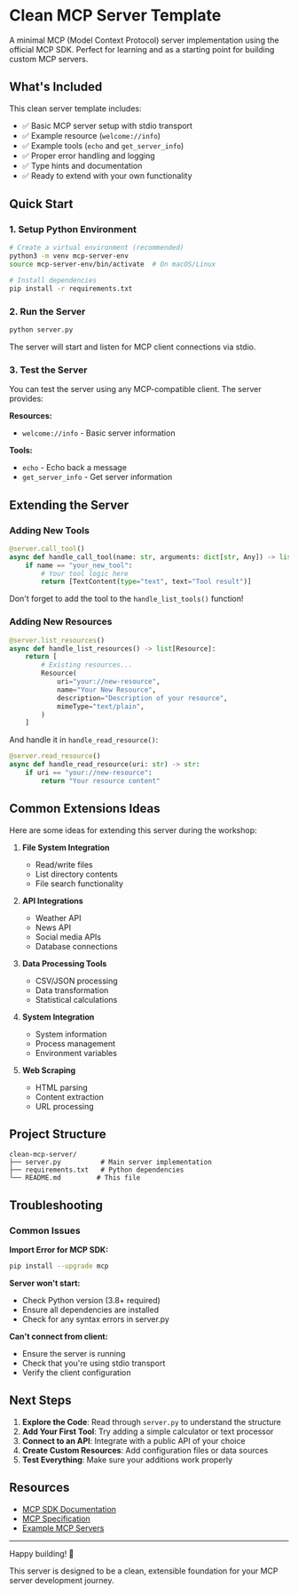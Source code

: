 # Clean MCP Server Template

A minimal MCP (Model Context Protocol) server implementation using the official MCP SDK. Perfect for learning and as a starting point for building custom MCP servers.

## What's Included

This clean server template includes:

- ✅ Basic MCP server setup with stdio transport
- ✅ Example resource (`welcome://info`)
- ✅ Example tools (`echo` and `get_server_info`)
- ✅ Proper error handling and logging
- ✅ Type hints and documentation
- ✅ Ready to extend with your own functionality

## Quick Start

### 1. Setup Python Environment

```bash
# Create a virtual environment (recommended)
python3 -m venv mcp-server-env
source mcp-server-env/bin/activate  # On macOS/Linux

# Install dependencies
pip install -r requirements.txt
```

### 2. Run the Server

```bash
python server.py
```

The server will start and listen for MCP client connections via stdio.

### 3. Test the Server

You can test the server using any MCP-compatible client. The server provides:

**Resources:**
- `welcome://info` - Basic server information

**Tools:**
- `echo` - Echo back a message
- `get_server_info` - Get server information

## Extending the Server

### Adding New Tools

```python
@server.call_tool()
async def handle_call_tool(name: str, arguments: dict[str, Any]) -> list[TextContent]:
    if name == "your_new_tool":
        # Your tool logic here
        return [TextContent(type="text", text="Tool result")]
```

Don't forget to add the tool to the `handle_list_tools()` function!

### Adding New Resources

```python
@server.list_resources()
async def handle_list_resources() -> list[Resource]:
    return [
        # Existing resources...
        Resource(
            uri="your://new-resource",
            name="Your New Resource",
            description="Description of your resource",
            mimeType="text/plain",
        )
    ]
```

And handle it in `handle_read_resource()`:

```python
@server.read_resource()
async def handle_read_resource(uri: str) -> str:
    if uri == "your://new-resource":
        return "Your resource content"
```

## Common Extensions Ideas

Here are some ideas for extending this server during the workshop:

1. **File System Integration**
   - Read/write files
   - List directory contents
   - File search functionality

2. **API Integrations**
   - Weather API
   - News API
   - Social media APIs
   - Database connections

3. **Data Processing Tools**
   - CSV/JSON processing
   - Data transformation
   - Statistical calculations

4. **System Integration**
   - System information
   - Process management
   - Environment variables

5. **Web Scraping**
   - HTML parsing
   - Content extraction
   - URL processing

## Project Structure

```
clean-mcp-server/
├── server.py          # Main server implementation
├── requirements.txt   # Python dependencies
└── README.md         # This file
```

## Troubleshooting

### Common Issues

**Import Error for MCP SDK:**
```bash
pip install --upgrade mcp
```

**Server won't start:**
- Check Python version (3.8+ required)
- Ensure all dependencies are installed
- Check for any syntax errors in server.py

**Can't connect from client:**
- Ensure the server is running
- Check that you're using stdio transport
- Verify the client configuration

## Next Steps

1. **Explore the Code**: Read through `server.py` to understand the structure
2. **Add Your First Tool**: Try adding a simple calculator or text processor
3. **Connect to an API**: Integrate with a public API of your choice
4. **Create Custom Resources**: Add configuration files or data sources
5. **Test Everything**: Make sure your additions work properly

## Resources

- [MCP SDK Documentation](https://github.com/modelcontextprotocol/python-sdk)
- [MCP Specification](https://spec.modelcontextprotocol.io/)
- [Example MCP Servers](https://github.com/modelcontextprotocol/servers)

---

Happy building! 🚀

This server is designed to be a clean, extensible foundation for your MCP server development journey.
